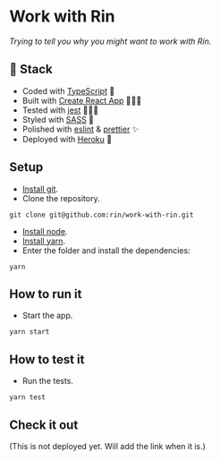 # Work with Rin
*Trying to tell you why you might want to work with Rin.*

## 🥞 Stack
- Coded with [TypeScript](https://www.typescriptlang.org/) 🤖
- Built with [Create React App](https://github.com/facebook/create-react-app) 🧘🏽‍♂️
- Tested with [jest](https://jestjs.io/) 🕵🏽‍♀️
- Styled with [SASS](https://sass-lang.com/) 👚
- Polished with [eslint](https://eslint.org/) & [prettier](https://prettier.io/) ✨
- Deployed with [Heroku](http://heroku.com/) 🔧

## Setup
- [Install git](https://git-scm.com/book/en/v2/Getting-Started-Installing-Git).
- Clone the repository. 
```
git clone git@github.com:rin/work-with-rin.git
```
- [Install node](https://nodejs.org/en/download/package-manager/).
- [Install yarn](https://classic.yarnpkg.com/en/docs/install).
- Enter the folder and install the dependencies: 
```
yarn
```

## How to run it
- Start the app. 
```
yarn start
```

## How to test it
- Run the tests.
```
yarn test
```

## Check it out
(This is not deployed yet. Will add the link when it is.)